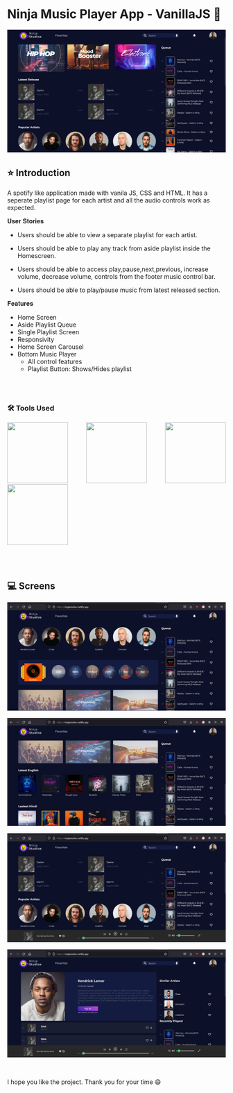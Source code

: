# Ninja Music Player App - VanillaJS 🚀

![alt text](/Images/ninja.jpg)


## ⭐ Introduction 

A spotify like application made with vanila JS, CSS and HTML. It has a seperate playlist page for each artist and all the audio controls work as expected.


𝐔𝐬𝐞𝐫 𝐒𝐭𝐨𝐫𝐢𝐞𝐬

- Users should be able to view a separate playlist for each artist.

- Users should be able to play any track from aside playlist inside the Homescreen.

- Users should be able to access play,pause,next,previous, increase volume, decrease volume, controls from the footer music control bar.

- Users should be able to play/pause music from latest released section.


𝐅𝐞𝐚𝐭𝐮𝐫𝐞𝐬

- Home Screen
- Aside Playlist Queue
- Single Playlist Screen
- Responsivity
- Home Screen Carousel
- Bottom Music Player
  - All control features
  - Playlist Button: Shows/Hides playlist

<br/>
<br/>

### 🛠️ Tools Used

<p align="justify">

<img height="140" width="140" src="https://www.w3.org/html/logo/downloads/HTML5_Logo_256.png">
<img height="140" width="140" src="https://logodix.com/logo/470309.png">
<img height="140" width="140" src="https://upload.wikimedia.org/wikipedia/commons/6/6a/JavaScript-logo.png">
<img height="140" width="140" src="https://code.visualstudio.com/assets/apple-touch-icon.png">

</p>

<br/>
<br/>


## 💻 Screens

![alt text](/Images/ninja2.jpg)

![alt text](/Images/ninja3.jpg)

![alt text](/Images/ninja4.jpg)

![alt text](/Images/ninja5.jpg)


<br/>

I hope you like the project. Thank you for your time 😄

<br/>
